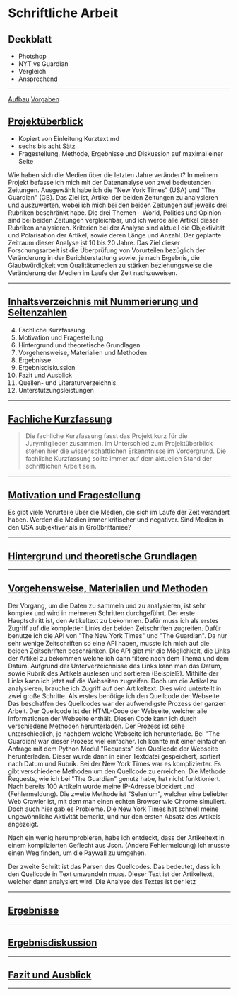 # Schriftliche Arbeit

## Deckblatt

- Photshop
- NYT vs Guardian
- Vergleich 
- Ansprechend

---

[Aufbau](https://github.com/AdminL3/Jugend-Forscht/blob/main/Presentations/Schriftliche%20Arbeit/Aufbau.md)
[Vorgaben](https://github.com/AdminL3/Jugend-Forscht/blob/main/Presentations/Schriftliche%20Arbeit/Vorgaben.md)
## [Projektüberblick](./Aufbau.md#projekt%C3%BCberblick)

- Kopiert von Einleitung Kurztext.md
- sechs bis acht Sätz
- Fragestellung, Methode, Ergebnisse und Diskussion auf maximal einer Seite

Wie haben sich die Medien über die letzten Jahre verändert? In meinem Projekt befasse ich mich mit der Datenanalyse von zwei bedeutenden Zeitungen. Ausgewählt habe ich die "New York Times" (USA) und "The Guardian" (GB). Das Ziel ist, Artikel der beiden Zeitungen zu analysieren und auszuwerten, wobei ich mich bei den beiden Zeitungen auf jeweils drei Rubriken beschränkt habe. Die drei Themen - World, Politics und Opinion - sind bei beiden Zeitungen vergleichbar, und ich werde alle Artikel dieser Rubriken analysieren. Kriterien bei der Analyse sind aktuell die Objektivität und Polarisation der Artikel, sowie deren Länge und Anzahl. Der geplante Zeitraum dieser Analyse ist 10 bis 20 Jahre.
Das Ziel dieser Forschungsarbeit ist die Überprüfung von Vorurteilen bezüglich der Veränderung in der Berichterstattung sowie, je nach Ergebnis, die Glaubwürdigkeit von Qualitätsmedien zu stärken beziehungsweise die Veränderung der Medien im Laufe der Zeit nachzuweisen.


---

## [Inhaltsverzeichnis mit Nummerierung und Seitenzahlen](./Aufbau.md#inhaltsverzeichnis)

4. Fachliche Kurzfassung  
5. Motivation und Fragestellung  
6. Hintergrund und theoretische Grundlagen  
7. Vorgehensweise, Materialien und Methoden  
8. Ergebnisse  
9. Ergebnisdiskussion  
10. Fazit und Ausblick  
11. Quellen- und Literaturverzeichnis  
12. Unterstützungsleistungen  

---

## [Fachliche Kurzfassung](./Aufbau.md#fachliche-kurzfassung)
> Die fachliche Kurzfassung fasst das Projekt kurz für die Jurymitglieder zusammen. Im Unterschied zum Projektüberblick stehen hier die wissenschaftlichen Erkenntnisse im Vordergrund. Die fachliche Kurzfassung sollte immer auf dem aktuellen Stand der schriftlichen Arbeit sein.
---


## [Motivation und Fragestellung](./Aufbau.md#motivation-und-fragestellung)

Es gibt viele Vorurteile über die Medien, die sich im Laufe der Zeit verändert haben. Werden die Medien immer kritischer und negativer. Sind Medien in den USA subjektiver als in Großbrittaniee? 


---

## [Hintergrund und theoretische Grundlagen](./Aufbau.md#hintergrund-und-theoretische-grundlagen)

---

## [Vorgehensweise, Materialien und Methoden](./Aufbau.md#vorgehensweise-materialien-und-methoden)

Der Vorgang, um die Daten zu sammeln und zu analysieren, ist sehr komplex und wird in mehreren Schritten durchgeführt. Der erste Hauptschritt ist, den Artikeltext zu bekommen. Dafür muss ich als erstes Zugriff auf die kompletten Links der beiden Zeitschriften zugreifen. Dafür benutze ich die API von "The New York Times" und "The Guardian". Da nur sehr wenige Zeitschriften so eine API haben, musste ich mich auf die beiden Zeitschriften beschränken. Die API gibt mir die Möglichkeit, die Links der Artikel zu bekommen welche ich dann filtere nach dem Thema und dem Datum. Aufgrund der Unterverzeichnisse des Links kann man das Datum, sowie Rubrik des Artikels auslesen und sortieren (Beispiel?). Mithilfe der Links kann ich jetzt auf die Webseiten zugreifen. Doch um die Artikel zu analysieren, brauche ich Zugriff auf den Artikeltext. Dies wird unterteilt in zwei große Schritte. Als erstes benötige ich den Quellcode der Webseite. Das beschaffen des Quellcodes war der aufwendigste Prozess der ganzen Arbeit. Der Quellcode ist der HTML-Code der Webseite, welcher alle Informationen der Webseite enthält. Diesen Code kann ich durch verschiedene Methoden herunterladen. Der Prozess ist sehe unterschiedlich, je nachdem welche Webseite ich herunterlade.
Bei "The Guardian! war dieser Prozess viel einfacher. Ich konnte mit einer einfachen Anfrage mit dem Python Modul "Requests" den Quellcode der Webseite herunterladen. Dieser wurde dann in einer Textdatei gespeichert, sortiert nach Datum und Rubrik. Bei der New York Times war es komplizierter. Es gibt verschiedene Methoden um den Quellcode zu erreichen. Die Methode Requests, wie ich bei "The Guardian" genutz habe, hat nicht funktioniert. Nach bereits 100 Artikeln wurde meine IP-Adresse blockiert und (Fehlermeldung). Die zweite Methode ist "Selenium", welcher eine beliebter Web Crawler ist, mit dem man einen echten Browser wie Chrome simuliert. Doch auch hier gab es Probleme. Die New York Times hat schnell meine ungewöhnliche Aktivität bemerkt, und nur den ersten Absatz des Artikels angezeigt. 

Nach ein wenig herumprobieren, habe ich entdeckt, dass der Artikeltext in einem komplizierten Geflecht aus Json. (Andere Fehlermeldung)
Ich musste einen Weg finden, um die Paywall zu umgehen. 

Der zweite Schritt ist das Parsen des Quellcodes. Das bedeutet, dass ich den Quellcode in Text umwandeln muss. Dieser Text ist der Artikeltext, welcher dann analysiert wird. Die Analyse des Textes ist der letz


---

## [Ergebnisse](./Aufbau.md#ergebnisse)


---

## [Ergebnisdiskussion](./Aufbau.md#ergebnisdiskussion)



---


## [Fazit und Ausblick](./Aufbau.md#fazit-und-ausblick)

---
